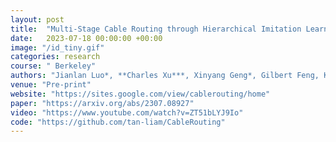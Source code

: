 ```yaml
---
layout: post
title:  "Multi-Stage Cable Routing through Hierarchical Imitation Learning"
date:   2023-07-18 00:00:00 +00:00
image: "/id_tiny.gif"
categories: research
course: " Berkeley"
authors: "Jianlan Luo*, **Charles Xu***, Xinyang Geng*, Gilbert Feng, Kuan Fang, Liam Tan, Stefan Schaal, Sergey Levine"
venue: "Pre-print"
website: "https://sites.google.com/view/cablerouting/home"
paper: "https://arxiv.org/abs/2307.08927"
video: "https://www.youtube.com/watch?v=ZT51bLYJ9Io"
code: "https://github.com/tan-liam/CableRouting"
---
```


